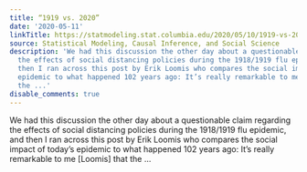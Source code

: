 ```yaml
---
title: “1919 vs. 2020”
date: '2020-05-11'
linkTitle: https://statmodeling.stat.columbia.edu/2020/05/10/1919-vs-2020/
source: Statistical Modeling, Causal Inference, and Social Science
description: 'We had this discussion the other day about a questionable claim regarding
  the effects of social distancing policies during the 1918/1919 flu epidemic, and
  then I ran across this post by Erik Loomis who compares the social impact of today&#8217;s
  epidemic to what happened 102 years ago: It’s really remarkable to me [Loomis] that
  the ...'
disable_comments: true
---
```

We had this discussion the other day about a questionable claim regarding the effects of social distancing policies during the 1918/1919 flu epidemic, and then I ran across this post by Erik Loomis who compares the social impact of today&#8217;s epidemic to what happened 102 years ago: It’s really remarkable to me [Loomis] that the ...